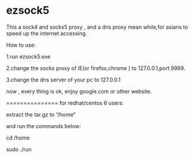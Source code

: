 ezsock5
=======

This a sock4 and socks5 proxy , and a dns proxy mean while,for asians to speed up the internet accessing.

How to use:

1.run ezsock5.exe

2.change the socks proxy of IE(or firefox,chrome ) to 127.0.0.1,port 9999.

3.change the dns server of your pc to 127.0.0.1

now , every thing is ok, enjoy google.com or other website.



===============
for redhat/centos 6 users:

extract the tar.gz to “/home” 

and run the commands below:

cd /home

sudo ./run
